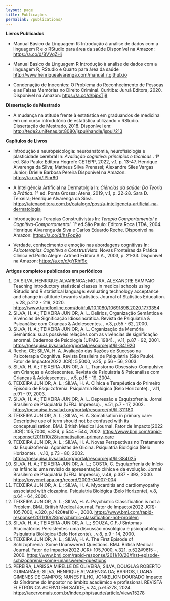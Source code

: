 ```yaml
---
layout: page
title: Publicações
permalink: /publications/
---
```


**Livros Publicados**

- Manual Básico da Linguagem R: Introdução à análise de dados com a linguagem R e o RStudio para área da saúde
  Disponível na Amazon: <https://a.co/d/8VVqZHi>

- Manual Basico da Linguagem R Introdução à análise de dados com a linguagem R, RStudio e Quarto para área da saúde
  <http://www.henriquealvarenga.com/manual_r.github.io>

- Condenação de Inocentes: O Problema do Reconhecimento de Pessoas e as Falsas Memórias no Direito Criminal. Curitiba: Juruá Editora, 2020.
  Disponível na Amazon: <https://a.co/d/bjpxTj8>

**Dissertação de Mestrado**

- A mudança na atitude frente à estatística em graduandos de medicina em um curso introdutório de estatística utilizando o RStudio. Dissertação de Mestrado, 2018.
  Disponível em: <http://tede2.unifenas.br:8080/jspui/handle/jspui/213>

**Capítulos de Livros**

- Introdução à neuropsicologia: neuroanatomia, neurofisiologia e plasticidade cerebral In: *Avaliação cognitiva: princípios e técnicas* . 1ª ed. São Paulo: Editora Hogrefe CETEPP, 2022, v.1, p. 13-47. Henrique Alvarenga da Silva; Matheus Silva Prenassi; Alexandre Siles Vargas Junior; Drielle Barbosa Pereira
  Disponível na Amazon:  <https://a.co/d/iPlnr80>

- A Inteligência Artificial na Dermatolgia In: *Ciências da saúde: Da Teoria à Prática*. 1ª ed. Ponta Grossa: Atena, 2019, v.1, p. 22-28. Sara D. Teixeira; Henrique Alvarenga da Silva.
  <https://atenaeditora.com.br/catalogo/post/a-inteligencia-artificial-na-dermatologia>

- Introdução às Terapias Construtivistas In: *Terapia Comportamental e Cognitivo-Comportamental*. 1ª ed.São Paulo: Editora Roca LTDA, 2004.  Henrique Alvarenga da Siva e Carlos Eduardo Reche.
  Disponível na Amazon:  <https://a.co/d/hsFop9g>

- Verdade, conhecimento e emoção nas abordagens cognitivas In: *Psicoterapias Cognitiva e Construtivista*. Novas Fronteiras da Prática Clínica ed.Porto Alegre: Artmed Editora S.A., 2003, p. 21-33.
  Disponível na Amazon: <https://a.co/d/gYRhf9c>


**Artigos completos publicados em periódicos**

1.	DA SILVA, HENRIQUE ALVARENGA; MOURA, ALEXANDRE SAMPAIO
Teaching introductory statistical classes in medical schools using RStudio and R statistical language: evaluating technology acceptance and change in attitude towards statistics. Journal of Statistics Education. , v.28, p.212 - 219, 2020. <https://www.tandfonline.com/doi/full/10.1080/10691898.2020.1773354>
2.	 SILVA, H. A.; TEIXEIRA JUNIOR, A. L.
Delírios, Organização Semântica e Vivências de Significação Idiossincrática. Revista de Psiquiatria & Psicanálise com Crianças & Adolescentes. , v.3, p.55 - 62, 2000.
3.	 SILVA, H. A.; TEIXEIRA JUNIOR, A. L.
Organização da Memória Semântica: suas possíveis relações com as vivências de significação anormal. Cadernos de Psicologia (UFMG. 1984). , v.11, p.87 - 92, 2001. <https://pesquisa.bvsalud.org/portal/resource/pt/lil-341920>
4.	 Reche, CE; SILVA, H. A.
Avaliação das Razões de Sucesso na Psicoterapia Cognitiva. Revista Brasileira de Psiquiatria (São Paulo). Fator de Impacto(2022 JCR): 5,5000, v.25, p.56 - 56, 2003.
5.	 SILVA, H. A.; TEIXEIRA JUNIOR, A. L.
Transtorno Obsessivo-Compulsivo em Crianças e Adolescentes. Revista de Psiquiatria & Psicanálise com Crianças & Adolescentes. , v.5, p.15 - 19, 2004.
6.	 TEIXEIRA JUNIOR, A. L.; SILVA, H. A.
Clínica e Terapêutica do Primeiro Episódio de Esquizofrenia. Psiquiatria Biológica (Belo Horizonte). , v.11, p.91 - 97, 2003.
7.	 SILVA, H. A.; TEIXEIRA JUNIOR, A. L.
Depressão e Esquizofrenia. Jornal Brasileiro de Psiquiatria (UFRJ. Impresso). , v.51, p.7 - 17, 2002. <https://pesquisa.bvsalud.org/portal/resource/pt/lil-311180>
8.	 TEIXEIRA JUNIOR, A. L.; SILVA, H. A.
Somatisation in primary care: Descriptive use of term should not be confused with its conceptualisation. BMJ. British Medical Journal. Fator de Impacto(2022 JCR): 105,7000, v.324, p.544 - 544, 2002. <https://www.bmj.com/rapid-response/2011/10/28/somatisation-primary-care>
9.	 TEIXEIRA JUNIOR, A. L.; SILVA, H. A.
Novas Perspectivas no Tratamento da Esquizofrenia: Agonistas de Glicina. Psiquiatria Biológica (Belo Horizonte). , v.10, p.73 - 80, 2002. <https://pesquisa.bvsalud.org/portal/resource/pt/lil-384025>
10.	 SILVA, H. A.; TEIXEIRA JUNIOR, A. L.; COSTA, C.
Esquizofrenia de Início na Infância: uma revisão da apresentação clínica e da evolução. Jornal Brasileiro de Psiquiatria (UFRJ. Impresso), v.49, p.387 - 393, 2000. <https://psycnet.apa.org/record/2003-04907-004>
11.	 TEIXEIRA JUNIOR, A. L.; SILVA, H. A.
Myocarditis and cardiomyopathy associated with clozapine. Psiquiatria Biológica (Belo Horizonte), v.8, p.64 - 64, 2000.
12.	 TEIXEIRA JUNIOR, A. L.; SILVA, H. A.
Psychiatric Classification is not a Problem. BMJ. British Medical Journal. Fator de Impacto(2022 JCR): 105,7000, v.320, p.1420#el10 - , 2000. <https://www.bmj.com/rapid-response/2011/10/28/psychiatric-classification-not-problem>
13.	 SILVA, H. A.; TEIXEIRA JUNIOR, A. L.; SOUZA, G.F.J
Sintomas Alucinatórios Persistentes: uma discussão nosológica e psicopatológica. Psiquiatria Biológica (Belo Horizonte). , v.8, p.9 - 14, 2000.
14.	 TEIXEIRA JUNIOR, A. L.; SILVA, H. A.
The First Episode of Schizophrenia: Some Unanswered Questions. BMJ. British Medical Journal. Fator de Impacto(2022 JCR): 105,7000, v.321, p.522#9615 - , 2000. <https://www.bmj.com/rapid-response/2011/10/28/first-episode-schizophrenia-some-unanswered-questions>
15.	 PEREIRA, LARISSA MIRELLE DE OLIVEIRA; SILVA, DOUGLAS ROBERTO GUIMARÃES; SILVA, HENRIQUE ALVARENGA DA; BARROS, LUANA GIMENES DE CAMPOS; NUNES FILHO, JONKELION DOURADO
Impacto da Síndrome do Impostor no âmbito acadêmico e profissional. REVISTA ELETRÔNICA ACERVO EM SAÚDE, v.24, p.e15278, 2024. <https://acervomais.com.br/index.php/saude/article/view/15278>
